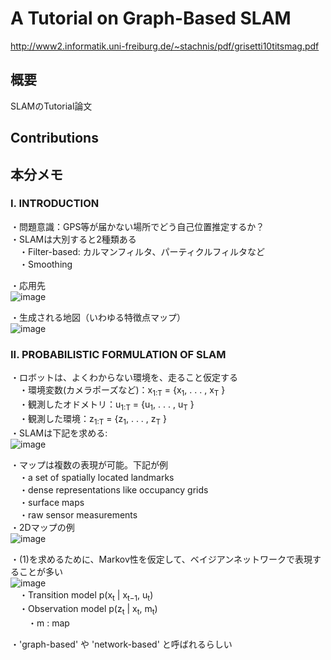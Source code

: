 # A Tutorial on Graph-Based SLAM  
http://www2.informatik.uni-freiburg.de/~stachnis/pdf/grisetti10titsmag.pdf

## 概要
SLAMのTutorial論文  

## Contributions  
  
## 本分メモ
  
### I. INTRODUCTION  
・問題意識：GPS等が届かない場所でどう自己位置推定するか？   
・SLAMは大別すると2種類ある  
　・Filter-based: カルマンフィルタ、パーティクルフィルタなど  
　・Smoothing  
  
・応用先  
![image](https://user-images.githubusercontent.com/30098187/81770885-80c15c00-951c-11ea-9cc1-4939f0b4f3d3.png)  
  
・生成される地図（いわゆる特徴点マップ）  
![image](https://user-images.githubusercontent.com/30098187/81770977-bf571680-951c-11ea-8b8d-1a9214bde342.png)  
  
### II. PROBABILISTIC FORMULATION OF SLAM  
・ロボットは、よくわからない環境を、走ること仮定する  
　・環境変数(カメラポーズなど)：x<sub>1:T</sub> = {x<sub>1</sub>, . . . , x<sub>T</sub> }  
　・観測したオドメトリ：u<sub>1:T</sub> = {u<sub>1</sub>, . . . , u<sub>T</sub> }  
　・観測した環境：z<sub>1:T</sub> = {z<sub>1</sub>, . . . , z<sub>T</sub> }  
・SLAMは下記を求める:  
![image](https://user-images.githubusercontent.com/30098187/81771423-e235fa80-951d-11ea-970e-719f34d293e3.png)  
  
・マップは複数の表現が可能。下記が例  
　・a set of spatially located landmarks  
　・dense representations like occupancy grids  
　・surface maps  
　・raw sensor measurements  
・2Dマップの例  
![image](https://user-images.githubusercontent.com/30098187/81771883-2970bb00-951f-11ea-96c4-cee7dd3fbbf7.png)  
  
・(1)を求めるために、Markov性を仮定して、ベイジアンネットワークで表現することが多い  
![image](https://user-images.githubusercontent.com/30098187/81771912-50c78800-951f-11ea-8702-fbe99f582b51.png)  
　・Transition model p(x<sub>t</sub> | x<sub>t−1</sub>, u<sub>t</sub>)  
　・Observation model p(z<sub>t</sub> | x<sub>t</sub>, m<sub>t</sub>)  
　　・m : map  
  
・'graph-based' や 'network-based' と呼ばれるらしい  
  
